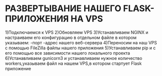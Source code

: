 # РАЗВЕРТЫВАНИЕ НАШЕГО FLASK-ПРИЛОЖЕНИЯ НА VPS

1)Подключаемся к VPS
2)Обновляем VPS
3)Устанавливаем NGINX и настраиваем его конфигурацию в отдельном файле в котором указываем:
-порт
-адрес нашего веб-сервера
4)Переносим на наш VPS  с помощью FileZilla файлы нашего приложения
5)Устанавливаем  pip и с его помощью все зависимости нашего локального проекта
6)Устанавливаем gunicorn3 и устанавливаем нужное количество workers,указываем файл на нашем VPS,в котором стартует Flask приложение


